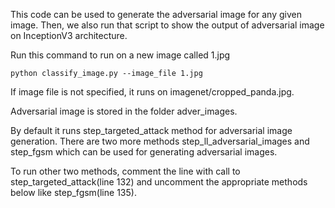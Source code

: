 This code can be used to generate the adversarial image for any given image. Then, we also run that script to show the output of adversarial image on InceptionV3 architecture.

Run this command to run on a new image called 1.jpg

```
python classify_image.py --image_file 1.jpg 
```

If image file is not specified, it runs on imagenet/cropped_panda.jpg. 

Adversarial image is stored in the folder adver_images.

By default it runs step_targeted_attack method for adversarial image generation. There are two more methods step_ll_adversarial_images and step_fgsm which can be used for generating adversarial images. 

To run other two methods, comment the line with call to step_targeted_attack(line 132) and uncomment the appropriate methods below like step_fgsm(line 135).  
